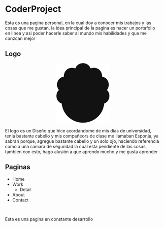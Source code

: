 <h1>CoderProject</h1>
<p>Esta es una pagina personal, en la cual doy a conocer mis trabajos y las cosas que me gustan, la idea principal de la pagina es hacer un portafolio en linea y asi poder hacerle saber al mundo mis habilidades y que me conzcan mejor</p>
<h2>Logo</h2>
<p align="center">
  <img src="img/general/logo.png" alt="Logo" width="173" height="194">
</p>
<p style="margin-top:10px;">El logo es un Diseño que hice acordandome de mis días de universidad, tenia bastante cabello y mis compañeors de clase me llamaban Esponja, ya sabran porque, agregue bastante cabello y un solo ojo, haciendo referencia como a una camara de seguridad la cual esta pendiente de las cosas, tambien con esto, hago alusión a que aprendo mucho y me gusta aprender</p>
<h2>Paginas</h2>
<ul>
  <li>Home</li>
  <li>Work
    <ul>
      <li>Detail</li>
    </ul>
  </li>
  <li>About</li>
  <li>Contact</li>
</ul>
<br>
<p>Esta es una pagina en constante desarrollo</p>
